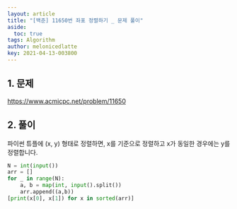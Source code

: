 ```yaml
---
layout: article
title: "[백준] 11650번 좌표 정렬하기 _ 문제 풀이"
aside:
  toc: true
tags: Algorithm 
author: melonicedlatte
key: 2021-04-13-003800
---
```


## 1. 문제

https://www.acmicpc.net/problem/11650

## 2. 풀이

파이썬 튜플에 (x, y) 형태로 정렬하면, x를 기준으로 정렬하고 x가 동일한 경우에는 y를 정렬합니다.

~~~python
N = int(input())
arr = []
for _ in range(N):
    a, b = map(int, input().split())
    arr.append((a,b))
[print(x[0], x[1]) for x in sorted(arr)]
~~~